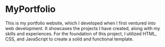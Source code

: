# MyPortfolio
This is my portfolio website, which I developed when I first ventured into web development. It showcases the projects I have created, along with my skills and experiences. For the foundation of this project, I utilized HTML, CSS, and JavaScript to create a solid and functional template. 
